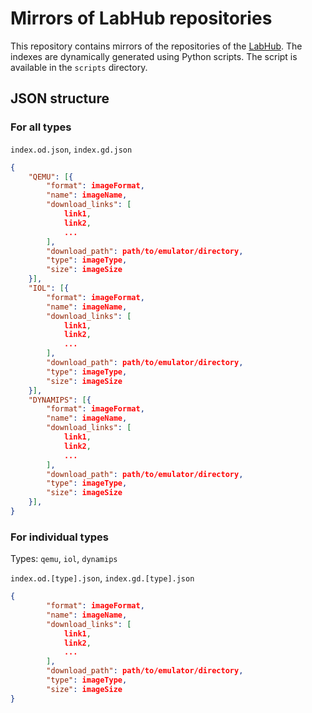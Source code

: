 # Mirrors of LabHub repositories

This repository contains mirrors of the repositories of the [LabHub](https://labhub.eu.org). The indexes are dynamically generated using Python scripts. The script is available in the `scripts` directory.

## JSON structure

### For all types

`index.od.json`, `index.gd.json`

```json
{
    "QEMU": [{
        "format": imageFormat,
        "name": imageName,
        "download_links": [
            link1,
            link2,
            ...
        ],
        "download_path": path/to/emulator/directory,
        "type": imageType,
        "size": imageSize
    }],
    "IOL": [{
        "format": imageFormat,
        "name": imageName,
        "download_links": [
            link1,
            link2,
            ...
        ],
        "download_path": path/to/emulator/directory,
        "type": imageType,
        "size": imageSize
    }],
    "DYNAMIPS": [{
        "format": imageFormat,
        "name": imageName,
        "download_links": [
            link1,
            link2,
            ...
        ],
        "download_path": path/to/emulator/directory,
        "type": imageType,
        "size": imageSize
    }],
}
```

### For individual types

Types: `qemu`, `iol`, `dynamips`

`index.od.[type].json`, `index.gd.[type].json`

```json
{
        "format": imageFormat,
        "name": imageName,
        "download_links": [
            link1,
            link2,
            ...
        ],
        "download_path": path/to/emulator/directory,
        "type": imageType,
        "size": imageSize
}
```
